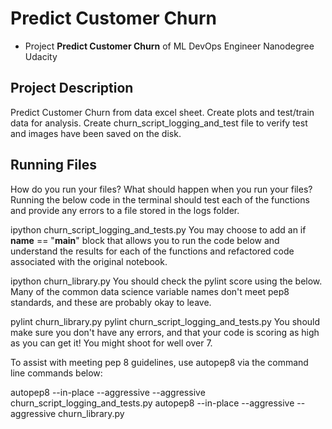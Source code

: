 # Predict Customer Churn

- Project **Predict Customer Churn** of ML DevOps Engineer Nanodegree Udacity

## Project Description
Predict Customer Churn from data excel sheet. Create plots and test/train data for analysis.
Create churn_script_logging_and_test file to verify test and images have been saved on the disk.

## Running Files
How do you run your files? What should happen when you run your files?
Running the below code in the terminal should test each of the functions and provide any errors to a file stored in the logs folder.

ipython churn_script_logging_and_tests.py
You may choose to add an if __name__ == "__main__" block that allows you to run the code below and understand the results for each of the functions and refactored code associated with the original notebook.

ipython churn_library.py
You should check the pylint score using the below. Many of the common data science variable names don't meet pep8 standards, and these are probably okay to leave.

pylint churn_library.py
pylint churn_script_logging_and_tests.py
You should make sure you don't have any errors, and that your code is scoring as high as you can get it! You might shoot for well over 7.

To assist with meeting pep 8 guidelines, use autopep8 via the command line commands below:

autopep8 --in-place --aggressive --aggressive churn_script_logging_and_tests.py
autopep8 --in-place --aggressive --aggressive churn_library.py

